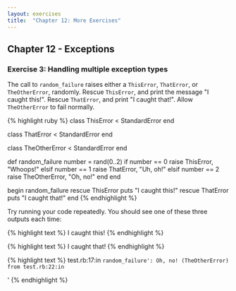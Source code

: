 ```yaml
---
layout: exercises
title:  "Chapter 12: More Exercises"
---
```


## Chapter 12 - Exceptions

### Exercise 3: Handling multiple exception types

The call to `random_failure` raises either a `ThisError`, `ThatError`, or `TheOtherError`, randomly. Rescue `ThisError`, and print the message "I caught this!". Rescue `ThatError`, and print "I caught that!". Allow `TheOtherError` to fail normally.

{% highlight ruby %}
class ThisError < StandardError
end

class ThatError < StandardError
end

class TheOtherError < StandardError
end

def random_failure
  number = rand(0..2)
  if number == 0
    raise ThisError, "Whoops!"
  elsif number == 1
    raise ThatError, "Uh, oh!"
  elsif number == 2
    raise TheOtherError, "Oh, no!"
  end
end

begin
  random_failure
rescue ThisError
  puts "I caught this!"
rescue ThatError
  puts "I caught that!"
end
{% endhighlight %}

Try running your code repeatedly. You should see one of these three outputs each time:

{% highlight text %}
I caught this!
{% endhighlight %}

{% highlight text %}
I caught that!
{% endhighlight %}

{% highlight text %}
test.rb:17:in `random_failure': Oh, no! (TheOtherError)
        from test.rb:22:in `<main>'
{% endhighlight %}
